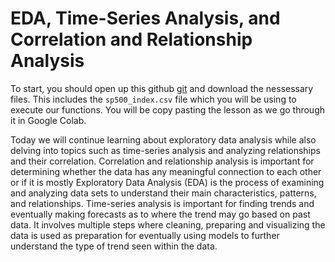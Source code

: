 # EDA, Time-Series Analysis, and Correlation and Relationship Analysis

To start, you should open up  this github [git](https://github.com/projectinnovatenewark/csx/tree/main/Submodules/DataScience/Lesson-4) and download the nessessary files. This includes the `sp500_index.csv` file which you will be using to execute our functions. You will be copy pasting the lesson as we go through it in Google Colab. 

Today we will continue learning about exploratory data analysis while also delving into topics such as time-series analysis and analyzing relationships and their correlation. Correlation and relationship analysis is important for determining whether the data has any meaningful connection to each other or if it is mostly Exploratory Data Analysis (EDA) is the process of examining and analyzing data sets to understand their main characteristics, patterns, and relationships. Time-series analysis is important for finding trends and eventually making forecasts as to where the trend may go based on past data. It involves multiple steps where cleaning, preparing and visualizing the data is used as preparation for eventually using models to further understand the type of trend seen within the data.